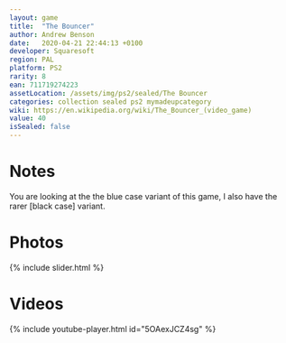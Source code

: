 ```yaml
---
layout: game
title:  "The Bouncer"
author: Andrew Benson
date:   2020-04-21 22:44:13 +0100
developer: Squaresoft
region: PAL
platform: PS2
rarity: 8
ean: 711719274223
assetLocation: /assets/img/ps2/sealed/The Bouncer
categories: collection sealed ps2 mymadeupcategory
wiki: https://en.wikipedia.org/wiki/The_Bouncer_(video_game)
value: 40
isSealed: false
---
```


# Notes

You are looking at the the blue case variant of this game, I also have the rarer 
[black case] variant.

# Photos

{% include slider.html %}

# Videos
{% include youtube-player.html id="5OAexJCZ4sg" %}
